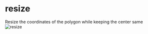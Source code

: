 # resize
Resize the coordinates of the polygon while keeping the center same
![resize](https://github.com/ilasiawo/resize/assets/63829692/5a9e4557-8b21-4a3b-96d8-721dd1910ea8)
